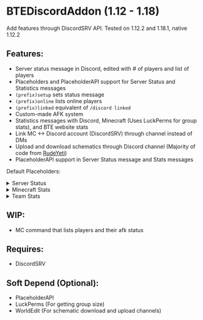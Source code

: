 # BTEDiscordAddon (1.12 - 1.18)
Add features through DiscordSRV API. Tested on 1.12.2 and 1.18.1, native 1.12.2

## Features:
- Server status message in Discord, edited with # of players and list of players
- Placeholders and PlaceholderAPI support for Server Status and Statistics messages
- `(prefix)setup` sets status message
- `(prefix)online` lists online players
- `(prefix)linked` equivalent of `/discord linked`
- Custom-made AFK system
- Statistics messages with Discord, Minecraft (Uses LuckPerms for group stats), and BTE website stats
- Link MC <-> Discord account (DiscordSRV) through channel instead of DMs
- Upload and download schematics through Discord channel (Majority of code from [RudeYeti](https://github.com/RudeYeti))
- PlaceholderAPI support in Server Status message and Stats messages

Default Placeholders:
<details>
    <summary>Server Status</summary>

    $player_name$ $player_name_with_afk_status$ $discord_mention$ $discord_tag$ $discord_username> $discord_id$
</details>
<details>
    <summary>Minecraft Stats</summary>

    $unix$ $unique_players_joined$ $linked_players$ $memory$ $uptime$
</details>
<details>
    <summary>Team Stats</summary>

    $unix$ $guild_age_unix$ $guild_members$ $guild_member_max$ $guild_categories$ $guild_channel_voice$ $guild_channel_text$
    $guild_channel_store\$ $guild_channels$ $guild_roles$ $guild_emotes$ $guild_emote_max$ $guild_boosts$ $guild_boosters$

    $bte_project_locations$
    (Following requires BTE website API key from https://github.com/BuildTheEarth/build-team-api): 
    $bte_team_locations$ $bte_team_applications_pending$ $bte_team_members$ $bte_team_leaders$ $bte_team_co-leaders$ $bte_team_reviewers$ $bte_team_builders$ $bte_team_leader_list$ 
    $bte_team_co-leader_list$ $bte_team_reviewer_list$ $bte_team_builder_list$
</details>

## WIP:
- MC command that lists players and their afk status

## Requires: 
- DiscordSRV

## Soft Depend (Optional):
- PlaceholderAPI
- LuckPerms (For getting group size)
- WorldEdit (For schematic download and upload channels)
